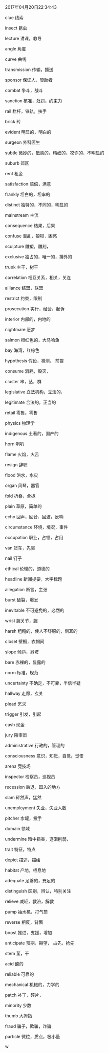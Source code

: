 2017年04月20日22:34:43

clue        线索

insect      昆虫

lecture     讲课，教导

angle       角度

curve       曲线

transmission    传输，播送

sponsor     保证人，赞助者

combat      争斗，战斗

sanction    核准，处罚，约束力

rail        栏杆，铁轨，扶手

brick       砖

evident     明显的，明白的

surgeon     外科医生

subtle      微妙的，敏感的，精细的，狡诈的，不明显的

suburb      郊区

rent        租金

satisfaction    赔偿，满意

frankly     坦白的，坦率的

distinct    独特的，不同的，明显的

mainstream  主流

consequence 结果，后果

confuse     混乱，狼狈，困惑

sculpture   雕塑，雕刻，

exclusive   独占的，唯一的，排外的

trunk       主干，树干

correlation 相互关系，相关，关连

alliance    结盟，联盟

restrict    约束，限制

prosecution 实行，经营，起诉

interior    内部的，内地的

nightmare   恶梦

salmon      橙红色的，大马哈鱼

bay         海湾，红棕色

hypothesis  假设，猜测， 前提

consume     消耗，毁灭，

cluster     串，丛，群

legislative 立法机构，立法的，

legitimate  合法的，正当的

retail      零售，零售

physics     物理学

indigenous  土著的，国产的

horn        喇叭

flame       火焰，火舌

resign      辞职

flood       洪水，水灾

organ       风琴，器官

fold        折叠，合拢

plain       草原，简单的

echo        回声，回音，回波，反响

circumstance    环境，境况，事件

occupation      职业，占领，占用

van         货车，先驱

nail        钉子

ethical     伦理的，道德的

headline    新闻提要，大字标题

allegation  断言，主张

burst       破裂，爆发

inevitable  不可避免的，必然的

wrist       腕关节，腕

harsh       粗糙的，使人不舒服的，侧耳的

closet      壁橱，衣帽间

slope       倾斜，斜坡

bare        赤裸的，显露的

norm        标准，规范

uncertainty 不确定，不可靠，半信半疑

hallway     走廊，玄关

plead       乞求

trigger     引发，引起

cash        现金

jury        陪审团

administrative      行政的，管理的

consciousness       意识，知觉，自觉，觉悟

arena           竞技场

inspector       检察员，巡视员

recession       后退，凹入的地方

slam            砰然声，猛然

unemployment    失业，失业人数

pitcher         水罐，投手

domain          领域

undermine       暗中损害，逐渐削弱，

trait           特征，特点

depict          描述，描绘

habitat     产地，栖息地

adequate        足够的，充足的

distinguish     区别，辨认，特别关注

relieve         减轻，救济，解救

pump            抽水机，打气筒

reverse         相反，背面

boost           推进，支援，增加

anticipate      预期，期望， 占先，抢先

stem            茎，干

acid            酸的

reliable        可靠的

mechanical      机械的，力学的

patch           补丁，碎片，

minority        少数

thumb           大拇指

fraud           骗子，欺骗，诈骗

particle        微粒，质点，极小量

w
